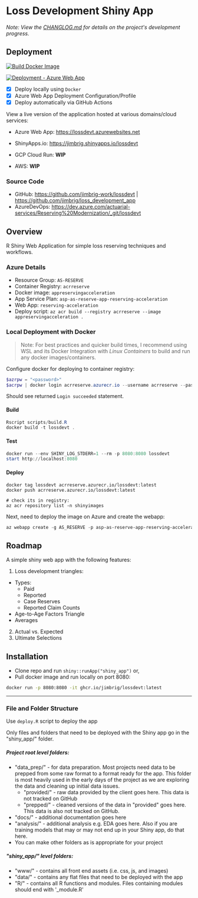 # Loss Development Shiny App

*Note: View the [CHANGLOG.md](CHANGELOG.md) for details on the project's development progress.* 

## Deployment

[![Build Docker Image](https://github.com/jimbrig-work/lossdevt/actions/workflows/docker-publish.yml/badge.svg)](https://github.com/jimbrig-work/lossdevt/actions/workflows/docker-publish.yml)

[![Deployment - Azure Web App](https://github.com/jimbrig-work/lossdevt/actions/workflows/main_lossdevt.yml/badge.svg)](https://github.com/jimbrig-work/lossdevt/actions/workflows/main_lossdevt.yml)

- [x] Deploy locally using `Docker`
- [x] Azure Web App Deployment Configuration/Profile
- [x] Deploy automatically via GitHub Actions

View a live version of the application hosted at various domains/cloud services:

- Azure Web App: https://lossdevt.azurewebsites.net
- ShinyApps.io: https://jimbrig.shinyapps.io/lossdevt

- GCP Cloud Run: **WIP**
- AWS: **WIP**

### Source Code

- GitHub: https://github.com/jimbrig-work/lossdevt | https://github.com/jimbrig/loss_development_app
- AzureDevOps: https://dev.azure.com/actuarial-services/Reserving%20Modernization/_git/lossdevt

## Overview

R Shiny Web Application for simple loss reserving techniques and workflows. 

### Azure Details

- Resource Group: `AS-RESERVE`
- Container Registry: `acrreserve`
- Docker image: `appreservingacceleration`
- App Service Plan: `asp-as-reserve-app-reserving-acceleration`
- Web App: `reserving-acceleration`
- Deploy script: `az acr build --registry acrreserve --image appreservingacceleration .`

### Local Deployment with Docker

> Note: For best practices and quicker build times, I recommend using WSL and its Docker Integration with *Linux Containers* to build and run any docker images/containers. 

Configure docker for deploying to container registry:

```powershell
$azrpw = "<password>"
$acrpw | docker login acrreserve.azurecr.io --username acrreserve --password-stdin
```

Should see returned `Login succeeded` statement.

#### Build

```powershell
Rscript scripts/build.R
docker build -t lossdevt .
```

#### Test

```powershell
docker run --env SHINY_LOG_STDERR=1 --rm -p 8080:8080 lossdevt
start http://localhost:8080
```

#### Deploy

```powerhsell
docker tag lossdevt acrreserve.azurecr.io/lossdevt:latest
docker push acrreserve.azurecr.io/lossdevt:latest

# check its in registry:
az acr repository list -n shinyimages
```

Next, need to deploy the image on Azure and create the webapp:

```powershell
az webapp create -g AS_RESERVE -p asp-as-reserve-app-reserving-acceleration -n lossdevt -i acrreserve.azurecr.io/lossdevt:latest
```

## Roadmap

A simple shiny web app with the following features:

1. Loss development triangles:
  - Types:
    - Paid
    - Reported
    - Case Reserves
    - Reported Claim Counts
  - Age-to-Age Factors Triangle
  - Averages
2. Actual vs. Expected
3. Ultimate Selections

## Installation

- Clone repo and run `shiny::runApp("shiny_app")` or,
- Pull docker image and run locally on port 8080:

```bash
docker run -p 8080:8080 -it ghcr.io/jimbrig/lossdevt:latest
```


***

### File and Folder Structure

Use `deploy.R` script to deploy the app

Only files and folders that need to be deployed with the Shiny app go in the "shiny_app/" folder.

##### Project root level folders:

  - "data_prep/" - for data preparation.  Most projects need data to be prepped from some raw format to a format ready for the app.  This folder is most heavily used in the early days of the project as we are exploring the data and cleaning up initial data issues.
      - "provided/" - raw data provided by the client goes here.  This data is not tracked on GitHub
      - "prepped/" - cleaned versions of the data in "provided" goes here.  This data is also not tracked on GitHub.
  - "docs/" - additional documentation goes here
  - "analysis/" - additional analysis e.g. EDA goes here.  Also if you are training models that may or may not end up in your Shiny app, do that here.
  - You can make other folders as is appropriate for your project

##### "shiny_app/" level folders:

  - "www/" - contains all front end assets (i.e. css, js, and images)
  - "data/" - contains any flat files that need to be deployed with the app
  - "R/" - contains all R functions and modules.  Files containing modules should end with '_module.R'
